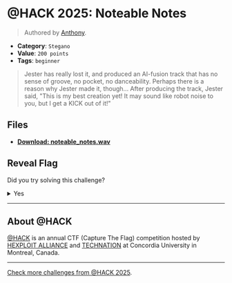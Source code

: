 # @HACK 2025: Noteable Notes

> Authored by [Anthony](https://github.com/aa-software2112).

- **Category**: `Stegano`
- **Value**: `200 points`
- **Tags**: `beginner`

> Jester has really lost it, and produced an AI-fusion track that has no sense of groove, no pocket, no danceability. Perhaps there is a reason why Jester made it, though... After producing the track, Jester said, "This is my best creation yet! It may sound like robot noise to you, but I get a KICK out of it!"
> 

## Files
- **[Download: noteable_notes.wav](https://github.com/athack-ctf/chall2025-noteable-notes/raw/refs/heads/main/offline-artifacts/noteable_notes.wav)**

## Reveal Flag

Did you try solving this challenge?
<details>
<summary>
Yes
</summary>

Did you **REALLY** try solving this challenge?

<details>
<summary>
Yes, I promise!
</summary>

Flag: `ATHACKCTF{PrImUs-RuSh-KC}`

</details>
</details>


---

## About @HACK
[@HACK](https://athackctf.com/) is an annual CTF (Capture The Flag) competition hosted by [HEXPLOIT ALLIANCE](https://hexploit-alliance.com/) and [TECHNATION](https://technationcanada.ca/) at Concordia University in Montreal, Canada.

---
[Check more challenges from @HACK 2025](https://github.com/athack-ctf/AtHackCTF-2025-Challenges).